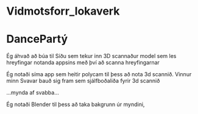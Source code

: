 # Vidmotsforr_lokaverk

# DancePartý

Ég áhvað að búa til Síðu sem tekur inn 3D scannaður model sem les hreyfingar notanda appsins með því að scanna hreyfingarnar 

Ég notaði síma app sem heitir polycam til þess að nota 3d scannið.
Vinnur minn Svavar bauð sig fram sem sjálfboðaliða fyrir 3d scannið


...mynda af svabba...


Ég notaði Blender til þess að taka bakgrunn úr myndini, 





